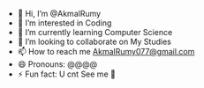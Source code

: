 - 👋 Hi, I’m @AkmalRumy
- 👀 I’m interested in Coding
- 🌱 I’m currently learning Computer Science
- 💞️ I’m looking to collaborate on My Studies
- 📫 How to reach me AkmalRumy077@gmail.com
- 😄 Pronouns: @@@@
- ⚡ Fun fact: U cnt See me 👀

<!---
AkmalRumy/AkmalRumy is a ✨ special ✨ repository because its `README.md` (this file) appears on your GitHub profile.
You can click the Preview link to take a look at your changes.
--->
